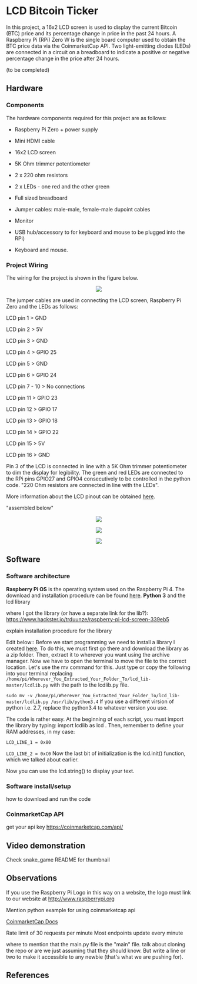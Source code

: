 # LCD Bitcoin Ticker

In this project, a 16x2 LCD screen is used to display the current Bitcoin (BTC) price and its percentage change in price in the past 24 hours. A Raspberry Pi (RPi) Zero W is the single board computer used to obtain the BTC price data via the CoinmarketCap API. Two light-emitting diodes (LEDs) are connected in a circuit on a breadboard to indicate a positive or negative percentage change in the price after 24 hours.

(to be completed)

## Hardware

### Components

The hardware components required for this project are as follows:

- Raspberry Pi Zero + power supply

- Mini HDMI cable

- 16x2 LCD screen

- 5K Ohm trimmer potentiometer

- 2 x 220 ohm resistors

- 2 x LEDs - one red and the other green

- Full sized breadboard

- Jumper cables: male-male, female-male dupoint cables

- Monitor

- USB hub/accessory to for keyboard and mouse to be plugged into the RPi)

- Keyboard and mouse.

### Project Wiring

The wiring for the project is shown in the figure below.

<p align="center">
  <img src=images/bitcoin_ticker_fritz.png>
</p>

The jumper cables are used in connecting the LCD screen, Raspberry Pi Zero and the LEDs as follows:

LCD pin 1 > GND

LCD pin 2 > 5V

LCD pin 3 > GND

LCD pin 4 > GPIO 25

LCD pin 5 > GND

LCD pin 6 > GPIO 24

LCD pin 7 - 10 > No connections

LCD pin 11 > GPIO 23

LCD pin 12 > GPIO 17

LCD pin 13 > GPIO 18

LCD pin 14 > GPIO 22

LCD pin 15 > 5V

LCD pin 16 > GND

Pin 3 of the LCD is connected in line with a 5K Ohm trimmer potentiometer to dim the display for legibility. The green and red LEDs are connected to the RPi pins GPIO27 and GPIO4 consecutively to be controlled in the python code. "220 Ohm resistors are connected in line with the LEDs".

More information about the LCD pinout can be obtained [here](https://www.hackster.io/trduunze/raspberry-pi-lcd-screen-339eb5).

"assembled below"

<p align="center">
  <img src=images/top_view.jpg>
</p>

<p align="center">
  <img src=images/side_view.jpg>
</p>

<p align="center">
  <img src=images/angled_view.jpg>
</p>

## Software

### Software architecture

**Raspberry Pi OS** is the operating system used on the Raspberry Pi 4. The download and installation procedure can be found [here](https://www.raspberrypi.org/software/). **Python 3** and the lcd library

where I got the library (or have a separate link for the lib?):
https://www.hackster.io/trduunze/raspberry-pi-lcd-screen-339eb5

explain installation procedure for the library

Edit below::
Before we start programming we need to install a library I created [here](https://github.com/Grant-P-W/lcd_lib). To do this, we must first go there and download the library as a zip folder. Then, extract it to wherever you want using the archive manager. Now we have to open the terminal to move the file to the correct location. Let's use the mv command for this. Just type or copy the following into your terminal replacing `/home/pi/Wherever_You_Extracted_Your_Folder_To/lcd_lib-master/lcdlib.py` with the path to the lcdlib.py file.

`sudo mv -v /home/pi/Wherever_You_Extracted_Your_Folder_To/lcd_lib-master/lcdlib.py /usr/lib/python3.4`
If you use a different virsion of python i.e. 2.7, replace the python3.4 to whatever version you use.


The code is rather easy. At the beginning of each script, you must import the library by typing: import lcdlib as lcd . Then, remember to define your RAM addresses, in my case:

`LCD_LINE_1 = 0x80`

`LCD_LINE_2 = 0xC0`
Now the last bit of initialization is the lcd.init() function, which we talked about earlier.

Now you can use the lcd.string() to display your text.

### Software install/setup
how to download and run the code


### CoinmarketCap API

get your api key https://coinmarketcap.com/api/


## Video demonstration
Check snake_game README for thumbnail


## Observations
If you use the Raspberry Pi Logo in this way on a website, the logo must link to our website at http://www.raspberrypi.org

Mention python example for using coinmarketcap api

[CoinmarketCap Docs](https://coinmarketcap.com/api/documentation/)


Rate limit of 30 requests per minute
Most endpoints update every minute

where to mention that the main.py file is the "main" file. talk about cloning the repo or are we just assuming that they should know. But write a line or two to make it accessible to any newbie (that's what we are pushing for).

## References






